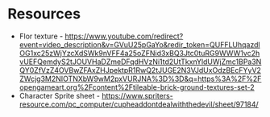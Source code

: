 # Resources
* Flor texture - https://www.youtube.com/redirect?event=video_description&v=GVuU25pGaYo&redir_token=QUFFLUhqazdlOG1xc25zWjYzcXdSWk9nVFF4a25oZFNid3xBQ3Jtc0tuRG9WWW1vc2hvUEFQemdyS2tJOUVHaDZmeDFqdHVzNi1td2UtTkxnYldUWjZmc1BPa3NQY0ZfVzZ4OVBwZFAxZHJpektpR1RwQ2tJUGE2N3VJdUxOdzBEcFYyV2ZWcjg3M2NIOTNXbW9wM2pxVURJNA%3D%3D&q=https%3A%2F%2Fopengameart.org%2Fcontent%2Ftileable-brick-ground-textures-set-2
* Character Sprite sheet - https://www.spriters-resource.com/pc_computer/cupheaddontdealwiththedevil/sheet/97184/